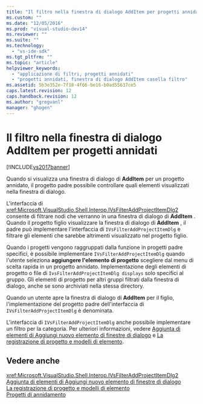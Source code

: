 ```yaml
---
title: "Il filtro nella finestra di dialogo AddItem per progetti annidati | Microsoft Docs"
ms.custom: ""
ms.date: "12/05/2016"
ms.prod: "visual-studio-dev14"
ms.reviewer: ""
ms.suite: ""
ms.technology: 
  - "vs-ide-sdk"
ms.tgt_pltfrm: ""
ms.topic: "article"
helpviewer_keywords: 
  - "applicazione di filtri, progetti annidati"
  - "progetti annidati, finestra di dialogo AddItem casella filtro"
ms.assetid: 5b3e352e-7f18-4f66-be16-b0ad55637ce5
caps.latest.revision: 12
caps.handback.revision: 12
ms.author: "gregvanl"
manager: "ghogen"
---
```

# Il filtro nella finestra di dialogo AddItem per progetti annidati
[!INCLUDE[vs2017banner](../../code-quality/includes/vs2017banner.md)]

Quando si visualizza una finestra di dialogo di **AddItem** per un progetto annidato, il progetto padre possibile controllare quali elementi visualizzati nella finestra di dialogo.  
  
 L'interfaccia di <xref:Microsoft.VisualStudio.Shell.Interop.IVsFilterAddProjectItemDlg2> consente di filtrare nodi che verranno in una finestra di dialogo di **AddItem** .  Quando il progetto figlio visualizzare la finestra di dialogo di **AddItem** , il padre può implementare l'interfaccia di `IVsFilterAddProjectItemDlg` e filtrare gli elementi che sarebbe altrimenti visualizzato nel progetto figlio.  
  
 Quando i progetti vengono raggruppati dalla funzione in progetti padre specifici, è possibile implementare `IVsFilterAddProjectItemDlg` quando l'utente seleziona **aggiungere l'elemento di progetto** scegliere dal menu di scelta rapida in un progetto annidato.  Implementazione degli elementi di progetto o file di `IvsFilterAddProjectItemDlg displays` solo specifici al gruppo.  Gli elementi di progetto per altri gruppi filtrati dalla finestra di dialogo, anche se sono archiviati nella stessa directory.  
  
 Quando un utente apre la finestra di dialogo di **AddItem** per il figlio, l'implementazione del progetto padre dell'interfaccia di `IVsFilterAddProjectItemDlg` è denominata.  
  
 L'interfaccia di `IVsFilterAddProjectItemDlg` anche possibile implementare un filtro per la categoria.  Per ulteriori informazioni, vedere [Aggiunta di elementi di Aggiungi nuovo elemento di finestre di dialogo](../../extensibility/internals/adding-items-to-the-add-new-item-dialog-boxes.md) e [La registrazione di progetto e modelli di elemento](../../extensibility/internals/registering-project-and-item-templates.md).  
  
## Vedere anche  
 <xref:Microsoft.VisualStudio.Shell.Interop.IVsFilterAddProjectItemDlg2>   
 [Aggiunta di elementi di Aggiungi nuovo elemento di finestre di dialogo](../../extensibility/internals/adding-items-to-the-add-new-item-dialog-boxes.md)   
 [La registrazione di progetto e modelli di elemento](../../extensibility/internals/registering-project-and-item-templates.md)   
 [Progetti di annidamento](../../extensibility/internals/nesting-projects.md)